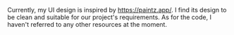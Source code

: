 Currently, my UI design is inspired by https://paintz.app/. I find its design to be clean and suitable for our project's requirements. 
As for the code, I haven't referred to any other resources at the moment.